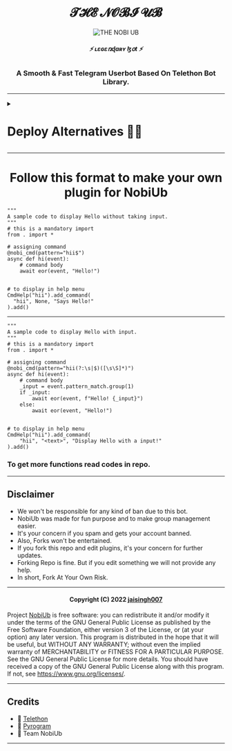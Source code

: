 <h1 align="center">
  <b>𝓣𝓗𝓔 𝓝𝓞𝓑𝓘 𝓤𝓑</b>
</h1>

<p align="center">
  <img src="http://telegra.ph/file/910dd71f4e147868596d1.jpg" alt="THE NOBI UB">
</p>

<h6 align="center">
  <b>⚡ ʟɛɢɛռɖaʀʏ ɮօt ⚡</b>
</h6>

<h3 align="center">
  <b>A Smooth & Fast Telegram Userbot Based On Telethon Bot Library.</b>
</h3>

-----

<details><summary><h1><b>Deploy Alternatives 🥷🏻</h1></b></summary>

  - 
    [![Deploy to Koyeb](https://www.koyeb.com/static/images/deploy/button.svg)](https://app.koyeb.com/deploy?type=git&repository=github.com/jaisingh007/Plugins-T&branch=nobi&name=NobiUb-koyeb&run_command=bash+runkoyeb&env[APP_ID]&env[API_HASH]&env[BOT_TOKEN]&env[NobiUb_SESSION]&env[DATABASE_URL])

</details>

-----

<h1 align="center">
  <b>Follow this format to make your own plugin for NobiUb</b>
</h1>

```python3
"""
A sample code to display Hello without taking input.
"""
# this is a mandatory import
from . import *

# assigning command
@nobi_cmd(pattern="hii$")
async def hi(event):
    # command body
    await eor(event, "Hello!")


# to display in help menu
CmdHelp("hii").add_command(
  "hii", None, "Says Hello!"
).add()
```
----
```python3
"""
A sample code to display Hello with input.
"""
# this is a mandatory import
from . import *

# assigning command
@nobi_cmd(pattern="hii(?:\s|$)([\s\S]*)")
async def hi(event):
    # command body
    _input = event.pattern_match.group(1)
    if _input:
        await eor(event, f"Hello! {_input}")
    else:
        await eor(event, "Hello!")


# to display in help menu
CmdHelp("hii").add_command(
    "hii", "<text>", "Display Hello with a input!"
).add()
```


### To get more functions read codes in repo.

------

## Disclaimer
- We won't be responsible for any kind of ban due to this bot.
- NobiUb was made for fun purpose and to make group management easier.
- It's your concern if you spam and gets your account banned.
- Also, Forks won't be entertained.
- If you fork this repo and edit plugins, it's your concern for further updates.
- Forking Repo is fine. But if you edit something we will not provide any help.
- In short, Fork At Your Own Risk.

------

<h4 align="center">Copyright (C) 2022 <a href="https://github.com/jaisingh007">jaisingh007</a></h4>

Project [NobiUb](https://github.com/jaisingh007/NobiUb) is free software: you can redistribute it and/or modify
it under the terms of the GNU General Public License as published by
the Free Software Foundation, either version 3 of the License, or
(at your option) any later version.
This program is distributed in the hope that it will be useful,
but WITHOUT ANY WARRANTY; without even the implied warranty of
MERCHANTABILITY or FITNESS FOR A PARTICULAR PURPOSE.  See the
GNU General Public License for more details.
You should have received a copy of the GNU General Public License
along with this program. If not, see <https://www.gnu.org/licenses/>.

------
## Credits

- 💖 [Telethon](https://github.com/LonamiWebs/Telethon)
- 💖 [Pyrogram](https://github.com/Pyrogram/Pyrogram)
- 💖 Team NobiUb

------
